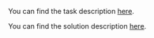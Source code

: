 You can find the task description [here](DS_wet1_Winter_2024-2025.pdf).

You can find the solution description [here](DS_wet1_Winter_2024-2025_Solution_description.pdf).
